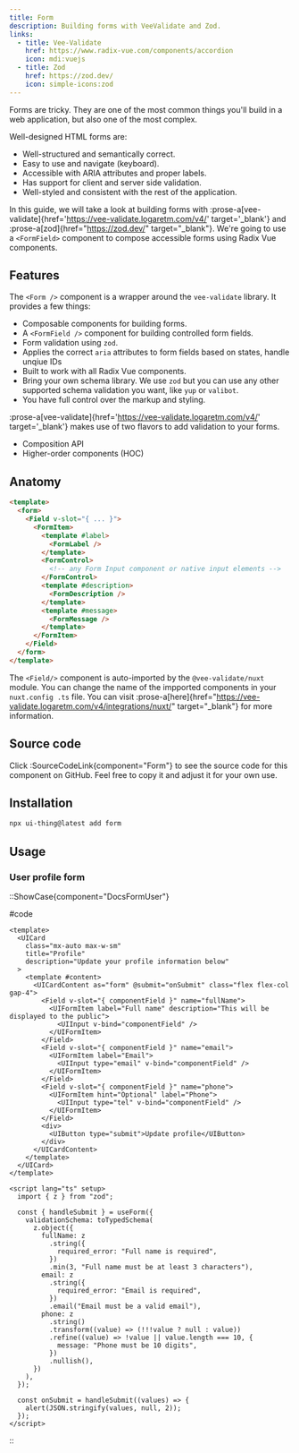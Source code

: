```yaml
---
title: Form
description: Building forms with VeeValidate and Zod.
links:
  - title: Vee-Validate
    href: https://www.radix-vue.com/components/accordion
    icon: mdi:vuejs
  - title: Zod
    href: https://zod.dev/
    icon: simple-icons:zod
---
```


Forms are tricky. They are one of the most common things you'll build in a web application, but also one of the most complex.

Well-designed HTML forms are:

- Well-structured and semantically correct.
- Easy to use and navigate (keyboard).
- Accessible with ARIA attributes and proper labels.
- Has support for client and server side validation.
- Well-styled and consistent with the rest of the application.

In this guide, we will take a look at building forms with :prose-a[vee-validate]{href='https://vee-validate.logaretm.com/v4/' target='\_blank'} and :prose-a[zod]{href="https://zod.dev/" target="\_blank"}. We're going to use a `<FormField>` component to compose accessible forms using Radix Vue components.

## Features

The `<Form />` component is a wrapper around the `vee-validate` library. It provides a few things:

- Composable components for building forms.
- A `<FormField />` component for building controlled form fields.
- Form validation using `zod`.
- Applies the correct `aria` attributes to form fields based on states, handle unqiue IDs
- Built to work with all Radix Vue components.
- Bring your own schema library. We use `zod` but you can use any other supported schema validation you want, like `yup` or `valibot`.
- You have full control over the markup and styling.

:prose-a[vee-validate]{href='https://vee-validate.logaretm.com/v4/' target='\_blank'} makes use of two flavors to add validation to your forms.

- Composition API
- Higher-order components (HOC)

## Anatomy

```html
<template>
  <form>
    <Field v-slot="{ ... }">
      <FormItem>
        <template #label>
          <FormLabel />
        </template>
        <FormControl>
          <!-- any Form Input component or native input elements -->
        </FormControl>
        <template #description>
          <FormDescription />
        </template>
        <template #message>
          <FormMessage />
        </template>
      </FormItem>
    </Field>
  </form>
</template>
```

The `<Field/>` component is auto-imported by the `@vee-validate/nuxt` module. You can change the name of the impported components in your `nuxt.config
.ts` file. You can visit :prose-a[here]{href="https://vee-validate.logaretm.com/v4/integrations/nuxt/" target="\_blank"} for more information.

## Source code

Click :SourceCodeLink{component="Form"} to see the source code for this component on GitHub. Feel free to copy it and adjust it for your own use.

## Installation

```bash
npx ui-thing@latest add form
```

## Usage

### User profile form

::ShowCase{component="DocsFormUser"}

#code

```vue [DocsFormUser.vue]
<template>
  <UICard
    class="mx-auto max-w-sm"
    title="Profile"
    description="Update your profile information below"
  >
    <template #content>
      <UICardContent as="form" @submit="onSubmit" class="flex flex-col gap-4">
        <Field v-slot="{ componentField }" name="fullName">
          <UIFormItem label="Full name" description="This will be displayed to the public">
            <UIInput v-bind="componentField" />
          </UIFormItem>
        </Field>
        <Field v-slot="{ componentField }" name="email">
          <UIFormItem label="Email">
            <UIInput type="email" v-bind="componentField" />
          </UIFormItem>
        </Field>
        <Field v-slot="{ componentField }" name="phone">
          <UIFormItem hint="Optional" label="Phone">
            <UIInput type="tel" v-bind="componentField" />
          </UIFormItem>
        </Field>
        <div>
          <UIButton type="submit">Update profile</UIButton>
        </div>
      </UICardContent>
    </template>
  </UICard>
</template>

<script lang="ts" setup>
  import { z } from "zod";

  const { handleSubmit } = useForm({
    validationSchema: toTypedSchema(
      z.object({
        fullName: z
          .string({
            required_error: "Full name is required",
          })
          .min(3, "Full name must be at least 3 characters"),
        email: z
          .string({
            required_error: "Email is required",
          })
          .email("Email must be a valid email"),
        phone: z
          .string()
          .transform((value) => (!!!value ? null : value))
          .refine((value) => !value || value.length === 10, {
            message: "Phone must be 10 digits",
          })
          .nullish(),
      })
    ),
  });

  const onSubmit = handleSubmit((values) => {
    alert(JSON.stringify(values, null, 2));
  });
</script>
```

::
